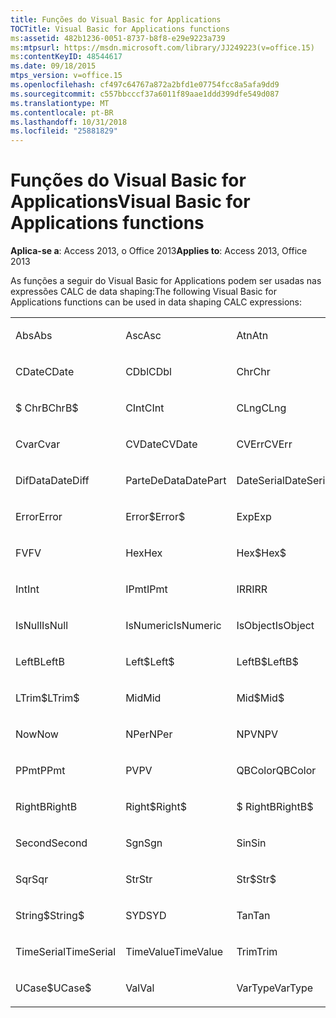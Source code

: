 ```yaml
---
title: Funções do Visual Basic for Applications
TOCTitle: Visual Basic for Applications functions
ms:assetid: 482b1236-0051-8737-b8f8-e29e9223a739
ms:mtpsurl: https://msdn.microsoft.com/library/JJ249223(v=office.15)
ms:contentKeyID: 48544617
ms.date: 09/18/2015
mtps_version: v=office.15
ms.openlocfilehash: cf497c64767a872a2bfd1e07754fcc8a5afa9dd9
ms.sourcegitcommit: c557bbcccf37a6011f89aae1ddd399dfe549d087
ms.translationtype: MT
ms.contentlocale: pt-BR
ms.lasthandoff: 10/31/2018
ms.locfileid: "25881829"
---
```

# <a name="visual-basic-for-applications-functions"></a><span data-ttu-id="f42bb-102">Funções do Visual Basic for Applications</span><span class="sxs-lookup"><span data-stu-id="f42bb-102">Visual Basic for Applications functions</span></span>


<span data-ttu-id="f42bb-103">**Aplica-se a**: Access 2013, o Office 2013</span><span class="sxs-lookup"><span data-stu-id="f42bb-103">**Applies to**: Access 2013, Office 2013</span></span>

<span data-ttu-id="f42bb-104">As funções a seguir do Visual Basic for Applications podem ser usadas nas expressões CALC de data shaping:</span><span class="sxs-lookup"><span data-stu-id="f42bb-104">The following Visual Basic for Applications functions can be used in data shaping CALC expressions:</span></span>

<table style="width:100%;">
<colgroup>
<col style="width: 16%" />
<col style="width: 16%" />
<col style="width: 16%" />
<col style="width: 16%" />
<col style="width: 16%" />
<col style="width: 16%" />
</colgroup>
<tbody>
<tr class="odd">
<td><p><span data-ttu-id="f42bb-105">Abs</span><span class="sxs-lookup"><span data-stu-id="f42bb-105">Abs</span></span></p></td>
<td><p><span data-ttu-id="f42bb-106">Asc</span><span class="sxs-lookup"><span data-stu-id="f42bb-106">Asc</span></span></p></td>
<td><p><span data-ttu-id="f42bb-107">Atn</span><span class="sxs-lookup"><span data-stu-id="f42bb-107">Atn</span></span></p></td>
<td><p><span data-ttu-id="f42bb-108">CBool</span><span class="sxs-lookup"><span data-stu-id="f42bb-108">CBool</span></span></p></td>
<td><p><span data-ttu-id="f42bb-109">CByte</span><span class="sxs-lookup"><span data-stu-id="f42bb-109">CByte</span></span></p></td>
<td><p><span data-ttu-id="f42bb-110">CCur</span><span class="sxs-lookup"><span data-stu-id="f42bb-110">CCur</span></span></p></td>
</tr>
<tr class="even">
<td><p><span data-ttu-id="f42bb-111">CDate</span><span class="sxs-lookup"><span data-stu-id="f42bb-111">CDate</span></span></p></td>
<td><p><span data-ttu-id="f42bb-112">CDbl</span><span class="sxs-lookup"><span data-stu-id="f42bb-112">CDbl</span></span></p></td>
<td><p><span data-ttu-id="f42bb-113">Chr</span><span class="sxs-lookup"><span data-stu-id="f42bb-113">Chr</span></span></p></td>
<td><p><span data-ttu-id="f42bb-114">ChrB</span><span class="sxs-lookup"><span data-stu-id="f42bb-114">ChrB</span></span></p></td>
<td><p><span data-ttu-id="f42bb-115">ChrW</span><span class="sxs-lookup"><span data-stu-id="f42bb-115">ChrW</span></span></p></td>
<td><p><span data-ttu-id="f42bb-116">Chr$</span><span class="sxs-lookup"><span data-stu-id="f42bb-116">Chr$</span></span></p></td>
</tr>
<tr class="odd">
<td><p><span data-ttu-id="f42bb-117">$ ChrB</span><span class="sxs-lookup"><span data-stu-id="f42bb-117">ChrB$</span></span></p></td>
<td><p><span data-ttu-id="f42bb-118">CInt</span><span class="sxs-lookup"><span data-stu-id="f42bb-118">CInt</span></span></p></td>
<td><p><span data-ttu-id="f42bb-119">CLng</span><span class="sxs-lookup"><span data-stu-id="f42bb-119">CLng</span></span></p></td>
<td><p><span data-ttu-id="f42bb-120">Cos</span><span class="sxs-lookup"><span data-stu-id="f42bb-120">Cos</span></span></p></td>
<td><p><span data-ttu-id="f42bb-121">CSng</span><span class="sxs-lookup"><span data-stu-id="f42bb-121">CSng</span></span></p></td>
<td><p><span data-ttu-id="f42bb-122">CStr</span><span class="sxs-lookup"><span data-stu-id="f42bb-122">CStr</span></span></p></td>
</tr>
<tr class="even">
<td><p><span data-ttu-id="f42bb-123">Cvar</span><span class="sxs-lookup"><span data-stu-id="f42bb-123">Cvar</span></span></p></td>
<td><p><span data-ttu-id="f42bb-124">CVDate</span><span class="sxs-lookup"><span data-stu-id="f42bb-124">CVDate</span></span></p></td>
<td><p><span data-ttu-id="f42bb-125">CVErr</span><span class="sxs-lookup"><span data-stu-id="f42bb-125">CVErr</span></span></p></td>
<td><p><span data-ttu-id="f42bb-126">Date</span><span class="sxs-lookup"><span data-stu-id="f42bb-126">Date</span></span></p></td>
<td><p><span data-ttu-id="f42bb-127">Date$</span><span class="sxs-lookup"><span data-stu-id="f42bb-127">Date$</span></span></p></td>
<td><p><span data-ttu-id="f42bb-128">SomData</span><span class="sxs-lookup"><span data-stu-id="f42bb-128">DateAdd</span></span></p></td>
</tr>
<tr class="odd">
<td><p><span data-ttu-id="f42bb-129">DifData</span><span class="sxs-lookup"><span data-stu-id="f42bb-129">DateDiff</span></span></p></td>
<td><p><span data-ttu-id="f42bb-130">ParteDeData</span><span class="sxs-lookup"><span data-stu-id="f42bb-130">DatePart</span></span></p></td>
<td><p><span data-ttu-id="f42bb-131">DateSerial</span><span class="sxs-lookup"><span data-stu-id="f42bb-131">DateSerial</span></span></p></td>
<td><p><span data-ttu-id="f42bb-132">DateValue</span><span class="sxs-lookup"><span data-stu-id="f42bb-132">DateValue</span></span></p></td>
<td><p><span data-ttu-id="f42bb-133">Day</span><span class="sxs-lookup"><span data-stu-id="f42bb-133">Day</span></span></p></td>
<td><p><span data-ttu-id="f42bb-134">DDB</span><span class="sxs-lookup"><span data-stu-id="f42bb-134">DDB</span></span></p></td>
</tr>
<tr class="even">
<td><p><span data-ttu-id="f42bb-135">Error</span><span class="sxs-lookup"><span data-stu-id="f42bb-135">Error</span></span></p></td>
<td><p><span data-ttu-id="f42bb-136">Error$</span><span class="sxs-lookup"><span data-stu-id="f42bb-136">Error$</span></span></p></td>
<td><p><span data-ttu-id="f42bb-137">Exp</span><span class="sxs-lookup"><span data-stu-id="f42bb-137">Exp</span></span></p></td>
<td><p><span data-ttu-id="f42bb-138">Fix</span><span class="sxs-lookup"><span data-stu-id="f42bb-138">Fix</span></span></p></td>
<td><p><span data-ttu-id="f42bb-139">Format</span><span class="sxs-lookup"><span data-stu-id="f42bb-139">Format</span></span></p></td>
<td><p><span data-ttu-id="f42bb-140">Format$</span><span class="sxs-lookup"><span data-stu-id="f42bb-140">Format$</span></span></p></td>
</tr>
<tr class="odd">
<td><p><span data-ttu-id="f42bb-141">FV</span><span class="sxs-lookup"><span data-stu-id="f42bb-141">FV</span></span></p></td>
<td><p><span data-ttu-id="f42bb-142">Hex</span><span class="sxs-lookup"><span data-stu-id="f42bb-142">Hex</span></span></p></td>
<td><p><span data-ttu-id="f42bb-143">Hex$</span><span class="sxs-lookup"><span data-stu-id="f42bb-143">Hex$</span></span></p></td>
<td><p><span data-ttu-id="f42bb-144">Hour</span><span class="sxs-lookup"><span data-stu-id="f42bb-144">Hour</span></span></p></td>
<td><p><span data-ttu-id="f42bb-145">IIF</span><span class="sxs-lookup"><span data-stu-id="f42bb-145">IIF</span></span></p></td>
<td><p><span data-ttu-id="f42bb-146">InStr</span><span class="sxs-lookup"><span data-stu-id="f42bb-146">InStr</span></span></p></td>
</tr>
<tr class="even">
<td><p><span data-ttu-id="f42bb-147">Int</span><span class="sxs-lookup"><span data-stu-id="f42bb-147">Int</span></span></p></td>
<td><p><span data-ttu-id="f42bb-148">IPmt</span><span class="sxs-lookup"><span data-stu-id="f42bb-148">IPmt</span></span></p></td>
<td><p><span data-ttu-id="f42bb-149">IRR</span><span class="sxs-lookup"><span data-stu-id="f42bb-149">IRR</span></span></p></td>
<td><p><span data-ttu-id="f42bb-150">IsDate</span><span class="sxs-lookup"><span data-stu-id="f42bb-150">IsDate</span></span></p></td>
<td><p><span data-ttu-id="f42bb-151">IsEmpty</span><span class="sxs-lookup"><span data-stu-id="f42bb-151">IsEmpty</span></span></p></td>
<td><p><span data-ttu-id="f42bb-152">IsError</span><span class="sxs-lookup"><span data-stu-id="f42bb-152">IsError</span></span></p></td>
</tr>
<tr class="odd">
<td><p><span data-ttu-id="f42bb-153">IsNull</span><span class="sxs-lookup"><span data-stu-id="f42bb-153">IsNull</span></span></p></td>
<td><p><span data-ttu-id="f42bb-154">IsNumeric</span><span class="sxs-lookup"><span data-stu-id="f42bb-154">IsNumeric</span></span></p></td>
<td><p><span data-ttu-id="f42bb-155">IsObject</span><span class="sxs-lookup"><span data-stu-id="f42bb-155">IsObject</span></span></p></td>
<td><p><span data-ttu-id="f42bb-156">LCase</span><span class="sxs-lookup"><span data-stu-id="f42bb-156">LCase</span></span></p></td>
<td><p><span data-ttu-id="f42bb-157">LCase$</span><span class="sxs-lookup"><span data-stu-id="f42bb-157">LCase$</span></span></p></td>
<td><p><span data-ttu-id="f42bb-158">Left</span><span class="sxs-lookup"><span data-stu-id="f42bb-158">Left</span></span></p></td>
</tr>
<tr class="even">
<td><p><span data-ttu-id="f42bb-159">LeftB</span><span class="sxs-lookup"><span data-stu-id="f42bb-159">LeftB</span></span></p></td>
<td><p><span data-ttu-id="f42bb-160">Left$</span><span class="sxs-lookup"><span data-stu-id="f42bb-160">Left$</span></span></p></td>
<td><p><span data-ttu-id="f42bb-161">LeftB$</span><span class="sxs-lookup"><span data-stu-id="f42bb-161">LeftB$</span></span></p></td>
<td><p><span data-ttu-id="f42bb-162">Len</span><span class="sxs-lookup"><span data-stu-id="f42bb-162">Len</span></span></p></td>
<td><p><span data-ttu-id="f42bb-163">Log</span><span class="sxs-lookup"><span data-stu-id="f42bb-163">Log</span></span></p></td>
<td><p><span data-ttu-id="f42bb-164">LTrim</span><span class="sxs-lookup"><span data-stu-id="f42bb-164">LTrim</span></span></p></td>
</tr>
<tr class="odd">
<td><p><span data-ttu-id="f42bb-165">LTrim$</span><span class="sxs-lookup"><span data-stu-id="f42bb-165">LTrim$</span></span></p></td>
<td><p><span data-ttu-id="f42bb-166">Mid</span><span class="sxs-lookup"><span data-stu-id="f42bb-166">Mid</span></span></p></td>
<td><p><span data-ttu-id="f42bb-167">Mid$</span><span class="sxs-lookup"><span data-stu-id="f42bb-167">Mid$</span></span></p></td>
<td><p><span data-ttu-id="f42bb-168">Minute</span><span class="sxs-lookup"><span data-stu-id="f42bb-168">Minute</span></span></p></td>
<td><p><span data-ttu-id="f42bb-169">MIRR</span><span class="sxs-lookup"><span data-stu-id="f42bb-169">MIRR</span></span></p></td>
<td><p><span data-ttu-id="f42bb-170">Month</span><span class="sxs-lookup"><span data-stu-id="f42bb-170">Month</span></span></p></td>
</tr>
<tr class="even">
<td><p><span data-ttu-id="f42bb-171">Now</span><span class="sxs-lookup"><span data-stu-id="f42bb-171">Now</span></span></p></td>
<td><p><span data-ttu-id="f42bb-172">NPer</span><span class="sxs-lookup"><span data-stu-id="f42bb-172">NPer</span></span></p></td>
<td><p><span data-ttu-id="f42bb-173">NPV</span><span class="sxs-lookup"><span data-stu-id="f42bb-173">NPV</span></span></p></td>
<td><p><span data-ttu-id="f42bb-174">Oct</span><span class="sxs-lookup"><span data-stu-id="f42bb-174">Oct</span></span></p></td>
<td><p><span data-ttu-id="f42bb-175">Oct$</span><span class="sxs-lookup"><span data-stu-id="f42bb-175">Oct$</span></span></p></td>
<td><p><span data-ttu-id="f42bb-176">Pmt</span><span class="sxs-lookup"><span data-stu-id="f42bb-176">Pmt</span></span></p></td>
</tr>
<tr class="odd">
<td><p><span data-ttu-id="f42bb-177">PPmt</span><span class="sxs-lookup"><span data-stu-id="f42bb-177">PPmt</span></span></p></td>
<td><p><span data-ttu-id="f42bb-178">PV</span><span class="sxs-lookup"><span data-stu-id="f42bb-178">PV</span></span></p></td>
<td><p><span data-ttu-id="f42bb-179">QBColor</span><span class="sxs-lookup"><span data-stu-id="f42bb-179">QBColor</span></span></p></td>
<td><p><span data-ttu-id="f42bb-180">Rate</span><span class="sxs-lookup"><span data-stu-id="f42bb-180">Rate</span></span></p></td>
<td><p><span data-ttu-id="f42bb-181">RGB</span><span class="sxs-lookup"><span data-stu-id="f42bb-181">RGB</span></span></p></td>
<td><p><span data-ttu-id="f42bb-182">Right</span><span class="sxs-lookup"><span data-stu-id="f42bb-182">Right</span></span></p></td>
</tr>
<tr class="even">
<td><p><span data-ttu-id="f42bb-183">RightB</span><span class="sxs-lookup"><span data-stu-id="f42bb-183">RightB</span></span></p></td>
<td><p><span data-ttu-id="f42bb-184">Right$</span><span class="sxs-lookup"><span data-stu-id="f42bb-184">Right$</span></span></p></td>
<td><p><span data-ttu-id="f42bb-185">$ RightB</span><span class="sxs-lookup"><span data-stu-id="f42bb-185">RightB$</span></span></p></td>
<td><p><span data-ttu-id="f42bb-186">Rnd</span><span class="sxs-lookup"><span data-stu-id="f42bb-186">Rnd</span></span></p></td>
<td><p><span data-ttu-id="f42bb-187">RTrim</span><span class="sxs-lookup"><span data-stu-id="f42bb-187">RTrim</span></span></p></td>
<td><p><span data-ttu-id="f42bb-188">RTrim$</span><span class="sxs-lookup"><span data-stu-id="f42bb-188">RTrim$</span></span></p></td>
</tr>
<tr class="odd">
<td><p><span data-ttu-id="f42bb-189">Second</span><span class="sxs-lookup"><span data-stu-id="f42bb-189">Second</span></span></p></td>
<td><p><span data-ttu-id="f42bb-190">Sgn</span><span class="sxs-lookup"><span data-stu-id="f42bb-190">Sgn</span></span></p></td>
<td><p><span data-ttu-id="f42bb-191">Sin</span><span class="sxs-lookup"><span data-stu-id="f42bb-191">Sin</span></span></p></td>
<td><p><span data-ttu-id="f42bb-192">SLN</span><span class="sxs-lookup"><span data-stu-id="f42bb-192">SLN</span></span></p></td>
<td><p><span data-ttu-id="f42bb-193">Space</span><span class="sxs-lookup"><span data-stu-id="f42bb-193">Space</span></span></p></td>
<td><p><span data-ttu-id="f42bb-194">Space$</span><span class="sxs-lookup"><span data-stu-id="f42bb-194">Space$</span></span></p></td>
</tr>
<tr class="even">
<td><p><span data-ttu-id="f42bb-195">Sqr</span><span class="sxs-lookup"><span data-stu-id="f42bb-195">Sqr</span></span></p></td>
<td><p><span data-ttu-id="f42bb-196">Str</span><span class="sxs-lookup"><span data-stu-id="f42bb-196">Str</span></span></p></td>
<td><p><span data-ttu-id="f42bb-197">Str$</span><span class="sxs-lookup"><span data-stu-id="f42bb-197">Str$</span></span></p></td>
<td><p><span data-ttu-id="f42bb-198">StrComp</span><span class="sxs-lookup"><span data-stu-id="f42bb-198">StrComp</span></span></p></td>
<td><p><span data-ttu-id="f42bb-199">StrConv</span><span class="sxs-lookup"><span data-stu-id="f42bb-199">StrConv</span></span></p></td>
<td><p><span data-ttu-id="f42bb-200">String</span><span class="sxs-lookup"><span data-stu-id="f42bb-200">String</span></span></p></td>
</tr>
<tr class="odd">
<td><p><span data-ttu-id="f42bb-201">String$</span><span class="sxs-lookup"><span data-stu-id="f42bb-201">String$</span></span></p></td>
<td><p><span data-ttu-id="f42bb-202">SYD</span><span class="sxs-lookup"><span data-stu-id="f42bb-202">SYD</span></span></p></td>
<td><p><span data-ttu-id="f42bb-203">Tan</span><span class="sxs-lookup"><span data-stu-id="f42bb-203">Tan</span></span></p></td>
<td><p><span data-ttu-id="f42bb-204">Time</span><span class="sxs-lookup"><span data-stu-id="f42bb-204">Time</span></span></p></td>
<td><p><span data-ttu-id="f42bb-205">Time$</span><span class="sxs-lookup"><span data-stu-id="f42bb-205">Time$</span></span></p></td>
<td><p><span data-ttu-id="f42bb-206">Timer</span><span class="sxs-lookup"><span data-stu-id="f42bb-206">Timer</span></span></p></td>
</tr>
<tr class="even">
<td><p><span data-ttu-id="f42bb-207">TimeSerial</span><span class="sxs-lookup"><span data-stu-id="f42bb-207">TimeSerial</span></span></p></td>
<td><p><span data-ttu-id="f42bb-208">TimeValue</span><span class="sxs-lookup"><span data-stu-id="f42bb-208">TimeValue</span></span></p></td>
<td><p><span data-ttu-id="f42bb-209">Trim</span><span class="sxs-lookup"><span data-stu-id="f42bb-209">Trim</span></span></p></td>
<td><p><span data-ttu-id="f42bb-210">Trim$</span><span class="sxs-lookup"><span data-stu-id="f42bb-210">Trim$</span></span></p></td>
<td><p><span data-ttu-id="f42bb-211">TypeName</span><span class="sxs-lookup"><span data-stu-id="f42bb-211">TypeName</span></span></p></td>
<td><p><span data-ttu-id="f42bb-212">UCase</span><span class="sxs-lookup"><span data-stu-id="f42bb-212">UCase</span></span></p></td>
</tr>
<tr class="odd">
<td><p><span data-ttu-id="f42bb-213">UCase$</span><span class="sxs-lookup"><span data-stu-id="f42bb-213">UCase$</span></span></p></td>
<td><p><span data-ttu-id="f42bb-214">Val</span><span class="sxs-lookup"><span data-stu-id="f42bb-214">Val</span></span></p></td>
<td><p><span data-ttu-id="f42bb-215">VarType</span><span class="sxs-lookup"><span data-stu-id="f42bb-215">VarType</span></span></p></td>
<td><p><span data-ttu-id="f42bb-216">Weekday</span><span class="sxs-lookup"><span data-stu-id="f42bb-216">Weekday</span></span></p></td>
<td><p><span data-ttu-id="f42bb-217">Ano</span><span class="sxs-lookup"><span data-stu-id="f42bb-217">Year</span></span></p></td>
<td><p><br />
</p></td>
</tr>
</tbody>
</table>

